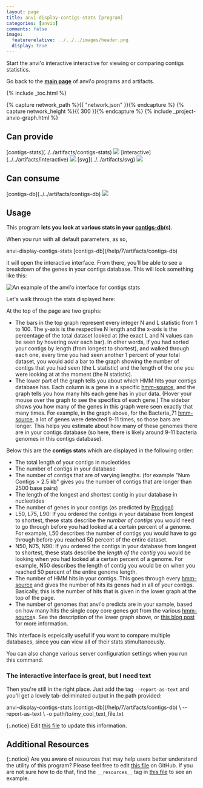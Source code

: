 ```yaml
---
layout: page
title: anvi-display-contigs-stats [program]
categories: [anvio]
comments: false
image:
  featurerelative: ../../../images/header.png
  display: true
---
```


Start the anvi&#x27;o interactive interactive for viewing or comparing contigs statistics.

Go back to the **[main page](../../)** of anvi'o programs and artifacts.


{% include _toc.html %}
<div id="svg" class="subnetwork"></div>
{% capture network_path %}{{ "network.json" }}{% endcapture %}
{% capture network_height %}{{ 300 }}{% endcapture %}
{% include _project-anvio-graph.html %}


## Can provide

<p style="text-align: left" markdown="1"><span class="artifact-p">[contigs-stats](../../artifacts/contigs-stats) <img src="../../images/icons/STATS.png" class="artifact-icon-mini" /></span> <span class="artifact-p">[interactive](../../artifacts/interactive) <img src="../../images/icons/DISPLAY.png" class="artifact-icon-mini" /></span> <span class="artifact-p">[svg](../../artifacts/svg) <img src="../../images/icons/SVG.png" class="artifact-icon-mini" /></span></p>

## Can consume

<p style="text-align: left" markdown="1"><span class="artifact-r">[contigs-db](../../artifacts/contigs-db) <img src="../../images/icons/DB.png" class="artifact-icon-mini" /></span></p>

## Usage


This program **lets you look at various stats in your <span class="artifact-n">[contigs-db](/help/7/artifacts/contigs-db)</span>(s)**. 

When you run with all default parameters, as so,

<div class="codeblock" markdown="1">
anvi&#45;display&#45;contigs&#45;stats <span class="artifact&#45;n">[contigs&#45;db](/help/7/artifacts/contigs&#45;db)</span>
</div>

it will open the interactive interface. From there, you'll be able to see a breakdown of the genes in your contigs database. This will look something like this: 

![An example of the anvi'o interface for contigs stats](../../images/contigs-stats-interface-example.png)

Let's walk through the stats displayed here: 

At the top of the page are two graphs: 
* The bars in the top graph represent every integer N and L statistic from 1 to 100. The y-axis is the respective N length and the x-axis is the percentage of the total dataset looked at (the exact L and N values can be seen by hovering over each bar). In other words, if you had sorted your contigs by length (from longest to shortest), and walked through each one, every time you had seen another 1 percent of your total dataset, you would add a bar to the graph showing the number of contigs that you had seen (the L statistic) and the length of the one you were looking at at the moment (the N statistic). 
* The lower part of the graph tells you about which HMM hits your contigs database has. Each column is a gene in a specific <span class="artifact-n">[hmm-source](/help/7/artifacts/hmm-source)</span>, and the graph tells you how many hits each gene has in your data. (Hover your mouse over the graph to see the specifics of each gene.) The sidebar shows you how many of the genes in this graph were seen exactly that many times. For example, in the graph above, for the Bacteria_71 <span class="artifact-n">[hmm-source](/help/7/artifacts/hmm-source)</span>, a lot of genes were detected 9-11 times, so those bars are longer. This helps you estimate about how many of these genomes there are in your contigs database (so here, there is likely around 9-11 bacteria genomes in this contigs database). 

Below this are the **contigs stats** which are displayed in the following order:
- The total length of your contigs in nucleotides
- The number of contigs in your database
- The number of contigs that are of varying lengths. (for example "Num Contigs > 2.5 kb" gives you the number of contigs that are longer than 2500 base pairs)
- The length of the longest and shortest contig in your database in nucleotides
- The number of genes in your contigs (as predicted by [Prodigal](https://github.com/hyattpd/Prodigal))
- L50, L75, L90: If you ordered the contigs in your database from longest to shortest, these stats describe the *number of contigs* you would need to go through before you had looked at a certain percent of a genome. For example, L50 describes the number of contigs you would have to go through before you reached 50 percent of the entire dataset. 
- N50, N75, N90:  If you ordered the contigs in your database from longest to shortest, these stats describe the *length of the contig* you would be looking when you had looked at a certain percent of a genome. For example, N50 describes the length of contig you would be on when you reached 50 percent of the entire genome length. 
- The number of HMM hits in your contigs. This goes through every <span class="artifact-n">[hmm-source](/help/7/artifacts/hmm-source)</span> and gives the number of hits its genes had in all of your contigs. Basically, this is the number of hits that is given in the lower graph at the top of the page. 
- The number of genomes that anvi'o predicts are in your sample, based on how many hits the single copy core genes got from the various <span class="artifact-n">[hmm-source](/help/7/artifacts/hmm-source)</span>s. See the description of the lower graph above, or [this blog post](http://merenlab.org/2015/12/07/predicting-number-of-genomes/) for more information. 

This interface is espeically useful if you want to compare multiple databases, since you can view all of their stats stimultaneously.

You can also change various server configuration settings when you run this command. 

### The interactive interface is great, but I need text

Then you're still in the right place. Just add the tag `--report-as-text` and you'll get a lovely tab-deliminated output in the path provided:

<div class="codeblock" markdown="1">
anvi&#45;display&#45;contigs&#45;stats <span class="artifact&#45;n">[contigs&#45;db](/help/7/artifacts/contigs&#45;db)</span> \ 
                    &#45;&#45;report&#45;as&#45;text \
                    &#45;o path/to/my_cool_text_file.txt
</div>


{:.notice}
Edit [this file](https://github.com/merenlab/anvio/tree/master/anvio/docs/programs/anvi-display-contigs-stats.md) to update this information.


## Additional Resources



{:.notice}
Are you aware of resources that may help users better understand the utility of this program? Please feel free to edit [this file](https://github.com/merenlab/anvio/tree/master/bin/anvi-display-contigs-stats) on GitHub. If you are not sure how to do that, find the `__resources__` tag in [this file](https://github.com/merenlab/anvio/blob/master/bin/anvi-interactive) to see an example.
